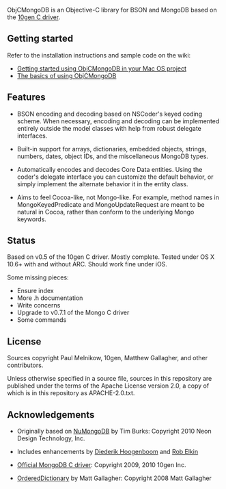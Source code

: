 ObjCMongoDB is an Objective-C library for BSON and MongoDB based on the [10gen
C driver](https://github.com/mongodb/mongo-c-driver).

## Getting started

Refer to the installation instructions and sample code on the wiki:

 -   [Getting started using ObjCMongoDB in your Mac OS project](https://github.com/noa--/ObjCMongoDB/wiki)
 -   [The basics of using ObjCMongoDB](https://github.com/noa--/ObjCMongoDB/wiki/TheBasics)

## Features

 -   BSON encoding and decoding based on NSCoder's keyed coding scheme. When
     necessary, encoding and decoding can be implemented entirely outside the model classes with help from robust delegate interfaces.
   
 -   Built-in support for arrays, dictionaries, embedded objects, strings,
     numbers, dates, object IDs, and the miscellaneous MongoDB types.

 -   Automatically encodes and decodes Core Data entities. Using the coder's
     delegate interface you can customize the default behavior, or simply implement the alternate behavior it in the entity class.

 -   Aims to feel Cocoa-like, not Mongo-like. For example, method names in
     MongoKeyedPredicate and MongoUpdateRequest are meant to be natural in Cocoa, rather than conform to the underlying Mongo keywords.

## Status

Based on v0.5 of the 10gen C driver. Mostly complete. Tested under OS X 10.6+
with and without ARC. Should work fine under iOS.

Some missing pieces:

 -   Ensure index
 -   More .h documentation
 -   Write concerns
 -   Upgrade to v0.7.1 of the Mongo C driver
 -   Some commands

## License

Sources copyright Paul Melnikow, 10gen, Matthew Gallagher, and other
contributors.

Unless otherwise specified in a source file, sources in this repository are
published under the terms of the Apache License version 2.0, a copy of which is
in this repository as APACHE-2.0.txt.

## Acknowledgements

 -  Originally based on [NuMongoDB](https://github.com/timburks/NuMongoDB) by Tim Burks: Copyright 2010 Neon Design Technology, Inc.

 -  Includes enhancements by [Diederik Hoogenboom](https://github.com/dhoogenb/NuMongoDB) and [Rob Elkin](https://github.com/robelkin/NuMongoDB)

 -  [Official MongoDB C driver](http://github.com/mongodb/mongo-c-driver): Copyright 2009, 2010 10gen Inc.

 -  [OrderedDictionary](http://cocoawithlove.com/2008/12/ordereddictionary-subclassing-cocoa.html) by Matt Gallagher: Copyright 2008 Matt Gallagher